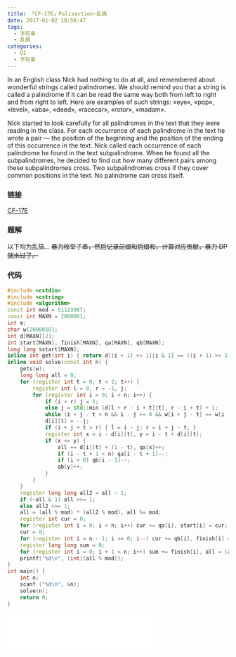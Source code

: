```yaml
---
title: 「CF-17E」Palisection-乱搞
date: 2017-01-02 18:50:47
tags:
  - 字符串
  - 乱搞
categories:
  - OI
  - 字符串
---
```

In an English class Nick had nothing to do at all, and remembered about wonderful strings called palindromes. We should remind you that a string is called a palindrome if it can be read the same way both from left to right and from right to left. Here are examples of such strings: «eye», «pop», «level», «aba», «deed», «racecar», «rotor», «madam».

Nick started to look carefully for all palindromes in the text that they were reading in the class. For each occurrence of each palindrome in the text he wrote a pair — the position of the beginning and the position of the ending of this occurrence in the text. Nick called each occurrence of each palindrome he found in the text subpalindrome. When he found all the subpalindromes, he decided to find out how many different pairs among these subpalindromes cross. Two subpalindromes cross if they cover common positions in the text. No palindrome can cross itself.
<!-- more -->
### 链接
[CF-17E](http://codeforces.com/problemset/problem/17/E)
### 题解
以下均为乱搞...
~~暴力枚举子串，然后记录前缀和后缀和，计算对应贡献，暴力 DP 就水过了。~~
### 代码
``` cpp
#include <cstdio>
#include <cstring>
#include <algorithm>
const int mod = 51123987;
const int MAXN = 2000001;
int m;
char w[2000010];
int d[MAXN][2];
int start[MAXN], finish[MAXN], qa[MAXN], qb[MAXN];
long long sstart[MAXN];
inline int get(int i) { return d[(i + 1) >> 1][i & 1] == ((i + 1) >> 1); }
inline void solve(const int n) {
    gets(w);
    long long all = 0;
    for (register int t = 0; t < 2; t++) {
        register int l = 0, r = -1, j;
        for (register int i = 0; i < n; i++) {
            if (i > r) j = 1;
            else j = std::min (d[l + r - i + t][t], r - i + t) + 1;
            while (i + j - t < n && i - j >= 0 && w[i + j - t] == w[i - j]) j++;
            d[i][t] = --j;
            if (i + j + t > r) { l = i - j; r = i + j - t; }
            register int x = i - d[i][t], y = i - t + d[i][t];
            if (x <= y) {
                all += d[i][t] + (1 - t), qa[x]++;
                if (i - t + 1 < n) qa[i - t + 1]--;
                if (i > 0) qb[i - 1]--;
                qb[y]++;
            }
        }
    }
    register long long all2 = all - 1;
    if (~all & 1) all >>= 1;
    else all2 >>= 1;
    all = (all % mod) * (all2 % mod), all %= mod;
    register int cur = 0;
    for (register int i = 0; i < n; i++) cur += qa[i], start[i] = cur;
    cur = 0;
    for (register int i = n - 1; i >= 0; i--) cur += qb[i], finish[i] = cur;
    register long long sum = 0;
    for (register int i = 0; i + 1 < n; i++) sum += finish[i], all = (all - (sum * start [i + 1]) % mod + mod) % mod;
    printf("%d\n", (int)(all % mod));
}
int main() {
    int n;
    scanf ("%d\n", &n);
    solve(n);
    return 0;
}
```
<iframe frameborder="no" border="0" marginwidth="0" marginheight="0" width=330 height=86 src="//music.163.com/outchain/player?type=2&id=729434&auto=1&height=66"></iframe>
